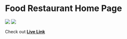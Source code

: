 # Food Restaurant Home Page

![](https://img.shields.io/badge/-HTML-f06529) ![](https://img.shields.io/badge/-CSS-2965f1)

Check out **[Live Link](https://project2-htmlcss-geektousif.netlify.app/)**

